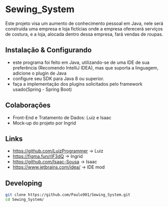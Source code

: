 # Sewing_System
Este projeto visa um aumento de conhecimento pessoal em Java, nele será construida uma empresa e loja fictícias onde a empresa oferecerá serviços de costura, e a loja, alocada dentro dessa empresa, fará vendas de roupas.
## Instalação & Configurando

 - este programa foi feito em Java, utilizando-se de uma IDE de sua preferência (Recomendo IntelliJ IDEA), mas que suporta a linguagem, adicione o plugin de Java
 - configure seu SDK para Java 8 ou superior.
 - faça a implementação dos plugins solicitados pelo framework usado(Spring - Spring Boot)

## Colaborações
- Front-End e Tratamento de Dados: Luiz e Isaac
- Mock-up do projeto por Ingrid

## Links
- https://github.com/LuizProgrammer -> Luiz
- https://figma.fun/rlF3dQ -> Ingrid
- https://github.com/Isaac-Sousa -> Isaac
- https://www.jetbrains.com/idea/ -> IDE mod

## Developing
```bash
git clone https://github.com/Paulo901/Sewing_System.git
cd Sewing_System/
```
